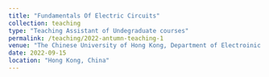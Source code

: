 ```yaml
---
title: "Fundamentals Of Electric Circuits"
collection: teaching
type: "Teaching Assistant of Undegraduate courses"
permalink: /teaching/2022-antumn-teaching-1
venue: "The Chinese University of Hong Kong, Department of Electroinic Engineering"
date: 2022-09-15
location: "Hong Kong, China"
---
```


